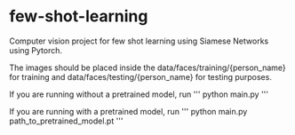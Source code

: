 # few-shot-learning
Computer vision project for few shot learning using Siamese Networks using Pytorch.

The images should be placed inside the data/faces/training/{person_name} for training and data/faces/testing/{person_name} for testing purposes.

If you are running without a pretrained model, run
'''
python main.py
'''

If you are running with a pretrained model, run
'''
python main.py path_to_pretrained_model.pt
'''
